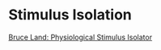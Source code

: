 # Stimulus Isolation

[Bruce Land: Physiological Stimulus Isolator](https://people.ece.cornell.edu/land/PROJECTS/SIU/index.html)